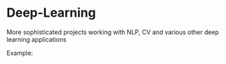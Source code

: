 # Deep-Learning
More sophisticated projects working with NLP, CV and various other deep learning applications

Example:
